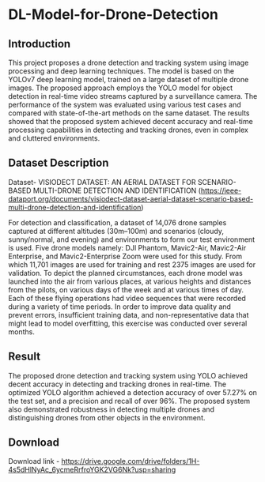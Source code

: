 # DL-Model-for-Drone-Detection
## Introduction
This project proposes a drone detection and tracking system using image processing and deep learning techniques. The model is based on the YOLOv7 deep learning model, trained on a large dataset of multiple drone images. The proposed approach employs the YOLO model for object detection in real-time video streams captured by a surveillance camera. The performance of the system was evaluated using various test cases and compared with state-of-the-art methods on the same dataset. The results showed that the proposed system achieved decent accuracy and real-time processing capabilities in detecting and tracking drones, even in complex and cluttered environments.
## Dataset Description
Dataset- VISIODECT DATASET: AN AERIAL DATASET FOR SCENARIO-BASED MULTI-DRONE DETECTION AND IDENTIFICATION (https://ieee-dataport.org/documents/visiodect-dataset-aerial-dataset-scenario-based-multi-drone-detection-and-identification)

For detection and classification, a dataset of 14,076 drone samples captured at different altitudes (30m–100m) and scenarios (cloudy, sunny/normal, and evening) and environments to form our test environment is used. Five drone models namely: DJI Phantom, Mavic2-Air, Mavic2-Air Enterprise, and Mavic2-Enterprise Zoom were used for this study. From which 11,701 images are used for training and rest 2375 images are used for validation. To depict the planned circumstances, each drone model was launched into the air from various places, at various heights and distances from the pilots, on various days of the week and at various times of day. Each of these flying operations had video sequences that were recorded during a variety of time periods. In order to improve data quality and prevent errors, insufficient training data, and non-representative data that might lead to model overfitting, this exercise was conducted over several months.

## Result
The proposed drone detection and tracking system using YOLO achieved decent accuracy in detecting and tracking drones in real-time. The optimized YOLO algorithm achieved a detection accuracy of over 57.27% on the test set, and a precision and recall of over 96%. The proposed system also demonstrated robustness in detecting multiple drones and distinguishing drones from other objects in the environment.

## Download
Download link - https://drive.google.com/drive/folders/1H-4s5dHlNyAc_6ycmeRrfroYGK2VG6Nk?usp=sharing
